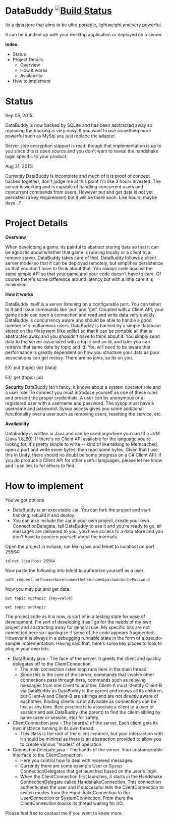 DataBuddy [![Build Status](https://travis-ci.org/aarontharris/DataBuddy.svg)](https://travis-ci.org/aarontharris/DataBuddy)
======

Its a datastore that aims to be ultra portable, lightweight and very powerful.

It can be bundled up with your desktop application or deployed on a server.

<b>Index:</b>
- Status
- Project Details
  - Overview
  - How it works
  - Availability
- How to implement

Status
======

Sep 05, 2015:

DataBuddy is now backed by SQLite and has been asbtracted away so replacing the backing is very easy.  If you want to use something more powerful such as MySql you just replace the adapter.

Server side encryption support is read, though that implementation is up to you since this is open source and you don't want to reveal the handshake logic specific to your product.

Aug 31, 2015:

Currently DataBuddy is incomplete and much of it is proof of concept hacked together, don't judge me at this point I'm like 3 hours invested.  The server is working and is capable of handling concurrent users and concurrent commands from users.  However put and get data is not yet persisted (a key requirement) but it will be there soon. Like hours, maybe days...?

Project Details
======

<b>Overview</b>

When developing a game, its painful to abstract storing data so that it can be agnostic about whether that game is running locally or a client to a remove server.
DataBuddy takes care of that.  DataBuddy follows a client server model so that it can be deployed remotely, but simplifies persistence so that you don't have to think about that.
You always code against the same simple API so that your game and your code doesn't have to care.  Of course there's some difference around latency but with a little care it is minimized.

<b>How it works</b>

DataBuddy itself is a server listening on a configurable port.  You can telnet to it and issue commands like 'put' and 'get'.
Coupled with a Client API, your game code can open a connection and read and write data very quickly.  DataBuddy is concurrency aware and should be able to handle a good number of simultaneous users.
DataBuddy is backed by a simple database stored on the filesystem (like sqlite) so that it can be portable all that is abstracted away and you shouldn't have to think about it.
You simply send data to the server associated with a topic and an id, and later you can retrieve that same data by topic and id.
You will need to be aware that performance is greatly dependent on how you structure your data as poor associations can get messy.
There are no joins, so its on you.

EX: put (topic) (id) (data)

EX: get (topic) (id)

<b>Security</b>
DataBuddy isn't fancy.  It knows about a system operator role and a user role.  To connect you must introduce yourself as one of these roles and present the proper credentials.
A user can by anonymous or a registered user with a username and password. The sysop must have a username and password.  Sysop access gives you some additional functionality over a user such as removing users, resetting the service, etc.

<b>Availability</b>

Databuddy is written in Java and can be used anywhere you can fit a JVM (Java 1.8_60).  If there's no Client API available for the language you're lookng for, it's pretty simple to write -- kind of like talking to Memcached, open a port and write some bytes, then read some bytes.
Given that I use this in Unity, there should no doubt be some progress on a C# Client API.  If you do produce a Client API for other useful languages, please let me know and I can link to for others to find.

How to implement
======

You've got options
- DataBuddy is an executable Jar. You can fork the project and start hacking, rebuild it and deploy.
- You can also include the Jar in your own project, create your own ConnectionDelegate, tell DataBuddy to use it and you're ready to go, all messages are delivered to you, you have access to a data store and you don't have to concern yourself about the internals.

Open the project in eclipse, run Main.java and telnet to locahost on port 25564:

```
telnet localhost 25564
```

Now paste the following into telnet to authrorize yourself as a user:

```
auth request_auth=user&username=theUsername&password=thePassword
```

Now you may put and get data:

```
put topic subtopic {key=value}

get topic subtopic
```


The project code as it is now, is sort of in a testing state for ease of development.  I'm sort of developing it as I go for the needs of my own project and abstracting away for general use.  My specific bits are not committed here so I apologize if some of the code appears fragmented.  However it is always in a debugging runnable state in the form of a pseudo-sample implementation.  Having said that, here's some key places to look to plug in your own bits.

- DataBuddy.java - The face of the server.  It greets the client and quickly delegates off to the ClientConnection.
  - The main connection listen loop runs here in the main thread.
  - Since this is the core of the server, commands that involve other connections pass through here, commands such as relaying messages from one client to another.  Client-A must identify Client-B via DataBuddy as DataBuddy is the parent and knows all its children, but Client-A and Client-B are siblings and are not directly aware of eachother.  Binding clients is not advisable as connections can be lost at any time.  Best practice is to associate a client to a user or session and ask DataBuddy (the parent) to find the client-sibling by name (user or session, etc) for safety.
- ClientConnection.java - The heart[s] of the server.  Each client gets its own instance running in its own thread.
  - This class is the root of the client instance, but your interraction with it should be minimal as there is an abstraction provided to allow you to create various "modes" of operation
- ConnectionDelegate.java - The hands of the server. Your customizeable interface to the ClientConnection.
  - Here you control how to deal with received messages.
  - Currently there are some example User or Sysop ConnectionDelegates that get launched based on the user's login.
  - When the ClientConnection first launches, it starts in the Handshake ConnectionDelegate called HandshakeConnection.  This connection authenticates the user and if successful tells the ClientConnection to switch modes from the HandshakeConnection to the UserConnection or SystemConnection.  From there the ClientConnection blocks its thread waiting for I/O.

Please feel free to contact me if you want to know more.

